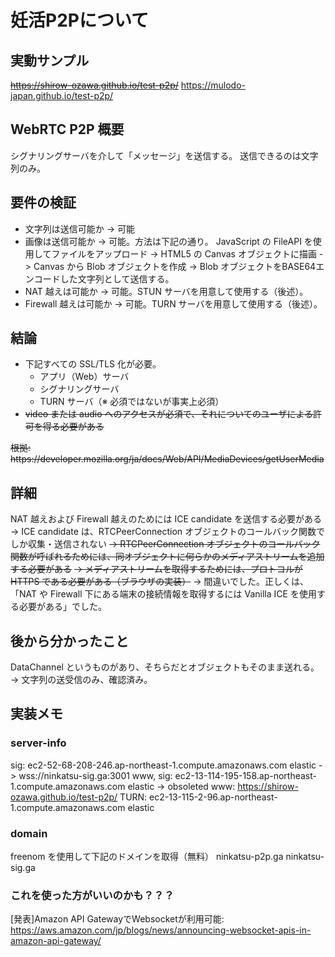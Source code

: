 # 妊活P2Pについて

## 実動サンプル
<strike>https://shirow-ozawa.github.io/test-p2p/</strike>
https://mulodo-japan.github.io/test-p2p/

## WebRTC P2P 概要
シグナリングサーバを介して「メッセージ」を送信する。
送信できるのは文字列のみ。

## 要件の検証
- 文字列は送信可能か -> 可能
- 画像は送信可能か   -> 可能。方法は下記の通り。
  JavaScript の FileAPI を使用してファイルをアップロード
	-> HTML5 の Canvas オブジェクトに描画
  -> Canvas から Blob オブジェクトを作成
  -> Blob オブジェクトをBASE64エンコードした文字列として送信する。
- NAT 越えは可能か -> 可能。STUN サーバを用意して使用する（後述）。
- Firewall 越えは可能か -> 可能。TURN サーバを用意して使用する（後述）。

## 結論
- 下記すべての SSL/TLS 化が必要。
  - アプリ（Web）サーバ
  - シグナリングサーバ
  - TURN サーバ（※ 必須ではないが事実上必須）
- <strike>video または audio へのアクセスが必須で、それについてのユーザによる許可を得る必要がある</strike>
<strike>
根拠: https://developer.mozilla.org/ja/docs/Web/API/MediaDevices/getUserMedia
</strike>

## 詳細
NAT 越えおよび Firewall 越えのためには ICE candidate を送信する必要がある
-> ICE candidate は、RTCPeerConnection オブジェクトのコールバック関数でしか収集・送信されない
<strike>-> RTCPeerConnection オブジェクトのコールバック関数が呼ばれるためには、同オブジェクトに何らかのメディアストリームを追加する必要がある</strike>
<strike>-> メディアストリームを取得するためには、プロトコルが HTTPS である必要がある（ブラウザの実装）</strike>
-> 間違いでした。正しくは、「NAT や Firewall 下にある端末の接続情報を取得するには Vanilla ICE を使用する必要がある」でした。

## 後から分かったこと
DataChannel というものがあり、そちらだとオブジェクトもそのまま送れる。
-> 文字列の送受信のみ、確認済み。

## 実装メモ
### server-info
sig:      ec2-52-68-208-246.ap-northeast-1.compute.amazonaws.com  elastic -> wss://ninkatsu-sig.ga:3001
www, sig: ec2-13-114-195-158.ap-northeast-1.compute.amazonaws.com elastic -> obsoleted
www:      https://shirow-ozawa.github.io/test-p2p/
TURN:     ec2-13-115-2-96.ap-northeast-1.compute.amazonaws.com    elastic

### domain
freenom を使用して下記のドメインを取得（無料）
ninkatsu-p2p.ga
ninkatsu-sig.ga

### これを使った方がいいのかも？？？
[発表]Amazon API GatewayでWebsocketが利用可能: https://aws.amazon.com/jp/blogs/news/announcing-websocket-apis-in-amazon-api-gateway/